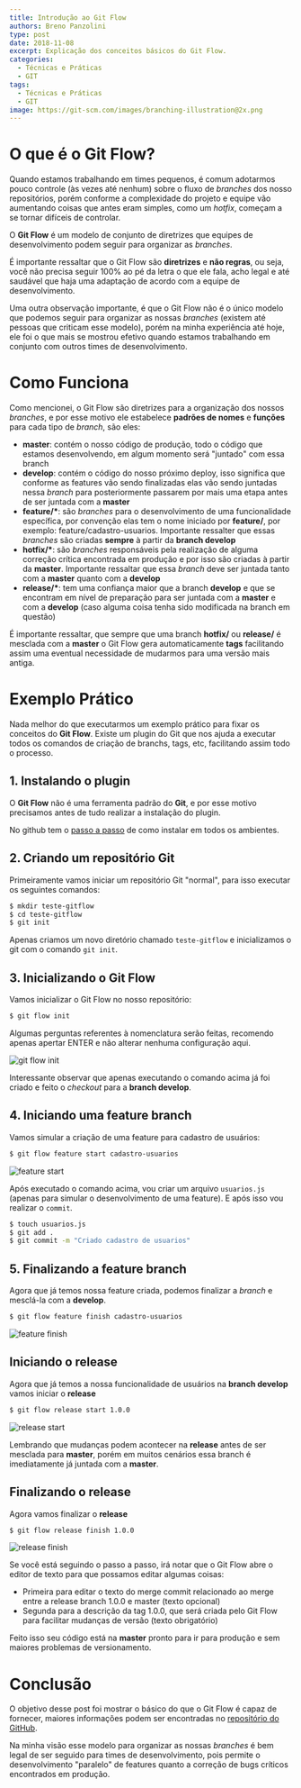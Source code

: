 ```yaml
---
title: Introdução ao Git Flow
authors: Breno Panzolini
type: post
date: 2018-11-08
excerpt: Explicação dos conceitos básicos do Git Flow.
categories:
  - Técnicas e Práticas
  - GIT
tags:
  - Técnicas e Práticas
  - GIT
image: https://git-scm.com/images/branching-illustration@2x.png
---
```


# O que é o Git Flow?

Quando estamos trabalhando em times pequenos, é comum adotarmos pouco controle (às vezes até nenhum) sobre o fluxo de *branches* dos nosso repositórios, porém conforme a complexidade do projeto e equipe vão aumentando coisas que antes eram simples, como um *hotfix*, começam a se tornar difíceis de controlar.

O **Git Flow** é um modelo de conjunto de diretrizes que equipes de desenvolvimento podem seguir para organizar as *branches*.

É importante ressaltar que o Git Flow são **diretrizes** e **não regras**, ou seja, você não precisa seguir 100% ao pé da letra o que ele fala, acho legal e até saudável que haja uma adaptação de acordo com a equipe de desenvolvimento.

Uma outra observação importante, é que o Git Flow não é o único modelo que podemos seguir para organizar as nossas *branches* (existem até pessoas que criticam esse modelo), porém na minha experiência até hoje, ele foi o que mais se mostrou efetivo quando estamos trabalhando em conjunto com outros times de desenvolvimento.

# Como Funciona

Como mencionei, o Git Flow são diretrizes para a organização dos nossos *branches*, e por esse motivo ele estabelece **padrões de nomes** e **funções** para cada tipo de *branch*, são eles:

- **master**: contém o nosso código de produção, todo o código que estamos desenvolvendo, em algum momento será "juntado" com essa branch
- **develop**: contém o código do nosso próximo deploy, isso significa que conforme as features vão sendo finalizadas elas vão sendo juntadas nessa *branch* para posteriormente passarem por mais uma etapa antes de ser juntada com a **master**
- __feature/\*__: são *branches* para o desenvolvimento de uma funcionalidade específica, por convenção elas tem o nome iniciado por **feature/**, por exemplo: feature/cadastro-usuarios. Importante ressalter que essas *branches* são criadas **sempre** à partir da **branch develop**
- __hotfix/\*__: são *branches* responsáveis pela realização de alguma correção crítica encontrada em produção e por isso são criadas à partir da **master**. Importante ressaltar que essa *branch* deve ser juntada tanto com a **master** quanto com a **develop**
- __release/\*__: tem uma confiança maior que a branch **develop** e que se encontram em nível de preparação para ser juntada com a **master** e com a **develop** (caso alguma coisa tenha sido modificada na branch em questão)

É importante ressaltar, que sempre que uma branch **hotfix/** ou **release/** é mesclada com a **master** o Git Flow gera automaticamente **tags** facilitando assim uma eventual necessidade de mudarmos para uma versão mais antiga.

# Exemplo Prático

Nada melhor do que executarmos um exemplo prático para fixar os conceitos do **Git Flow**. Existe um plugin do Git que nos ajuda a executar todos os comandos de criação de branchs, tags, etc, facilitando assim todo o processo.

## 1. Instalando o plugin

O **Git Flow** não é uma ferramenta padrão do **Git**, e por esse motivo precisamos antes de tudo realizar a instalação do plugin.

No github tem o [passo a passo](https://github.com/nvie/gitflow/wiki/Installation) de como instalar em todos os ambientes.

## 2. Criando um repositório Git

Primeiramente vamos iniciar um repositório Git "normal", para isso executar os seguintes comandos:

```sh
$ mkdir teste-gitflow
$ cd teste-gitflow
$ git init
```

Apenas criamos um novo diretório chamado `teste-gitflow` e inicializamos o git com o comando `git init`.

## 3. Inicializando o Git Flow

Vamos inicializar o Git Flow no nosso repositório:

```sh
$ git flow init
```

Algumas perguntas referentes à nomenclatura serão feitas, recomendo apenas apertar ENTER e não alterar nenhuma configuração aqui.

![git flow init](https://i.imgur.com/1UHlify.png)

Interessante observar que apenas executando o comando acima já foi criado e feito o *checkout* para a **branch develop**.

## 4. Iniciando uma feature branch

Vamos simular a criação de uma feature para cadastro de usuários:

```sh
$ git flow feature start cadastro-usuarios
```

![feature start](https://i.imgur.com/ftbi1nA.png)

Após executado o comando acima, vou criar um arquivo `usuarios.js` (apenas para simular o desenvolvimento de uma feature). E após isso vou realizar o `commit`.

```sh
$ touch usuarios.js
$ git add .
$ git commit -m "Criado cadastro de usuarios"
```

## 5. Finalizando a feature branch

Agora que já temos nossa feature criada, podemos finalizar a *branch* e mesclá-la com a **develop**.

```sh
$ git flow feature finish cadastro-usuarios
```

![feature finish](https://i.imgur.com/odkaNpS.png)

## Iniciando o release

Agora que já temos a nossa funcionalidade de usuários na **branch develop** vamos iniciar o **release**

```sh
$ git flow release start 1.0.0
```

![release start](https://i.imgur.com/Dqnx0k1.png)

Lembrando que mudanças podem acontecer na **release** antes de ser mesclada para **master**, porém em muitos cenários essa branch é imediatamente já juntada com a **master**.

## Finalizando o release

Agora vamos finalizar o **release**

```sh
$ git flow release finish 1.0.0
```

![release finish](https://i.imgur.com/yCodYvm.png)

Se você está seguindo o passo a passo, irá notar que o Git Flow abre o editor de texto para que possamos editar algumas coisas:

- Primeira para editar o texto do merge commit relacionado ao merge entre a release branch 1.0.0 e master (texto opcional)
- Segunda para a descrição da tag 1.0.0, que será criada pelo Git Flow para facilitar mudanças de versão (texto obrigatório)

Feito isso seu código está na **master** pronto para ir para produção e sem maiores problemas de versionamento.

# Conclusão

O objetivo desse post foi mostrar o básico do que o Git Flow é capaz de fornecer, maiores informações podem ser encontradas no [repositório do GitHub](https://github.com/nvie/gitflow).

Na minha visão esse modelo para organizar as nossas *branches* é bem legal de ser seguido para times de desenvolvimento, pois permite o desenvolvimento "paralelo" de features quanto a correção de bugs críticos encontrados em produção.
